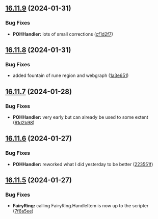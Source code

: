 ## [16.11.9](https://github.com/Torwent/WaspLib/compare/v16.11.8...v16.11.9) (2024-01-31)


### Bug Fixes

* **POHHandler:** lots of small corrections ([cf1d2f7](https://github.com/Torwent/WaspLib/commit/cf1d2f732e5340fb8762bd747a14bcd0915f14b8))



## [16.11.8](https://github.com/Torwent/WaspLib/compare/v16.11.7...v16.11.8) (2024-01-31)


### Bug Fixes

* added fountain of rune region and webgraph ([1a3e651](https://github.com/Torwent/WaspLib/commit/1a3e651c9eb7a71eb520acf38089e398cd720216))



## [16.11.7](https://github.com/Torwent/WaspLib/compare/v16.11.6...v16.11.7) (2024-01-28)


### Bug Fixes

* **POHHandler:** very early but can already be used to some extent ([61d2b98](https://github.com/Torwent/WaspLib/commit/61d2b98bce36f8a8f9d6cdf4c8de8e4f8ead5e6e))



## [16.11.6](https://github.com/Torwent/WaspLib/compare/v16.11.5...v16.11.6) (2024-01-27)


### Bug Fixes

* **POHHandler:** reworked what I did yesterday to be better ([223551f](https://github.com/Torwent/WaspLib/commit/223551fba62f5f1e02322b74bb62405d4003dae9))



## [16.11.5](https://github.com/Torwent/WaspLib/compare/v16.11.4...v16.11.5) (2024-01-27)


### Bug Fixes

* **FairyRing:** calling FairyRing.HandleItem is now up to the scripter ([7f6a5ee](https://github.com/Torwent/WaspLib/commit/7f6a5ee6d4481f4e93639ba0ae481aeabf51c53a))



